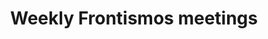 ---
layout: default
title: Weekly Frontismos meetings
parent: Recurrent activities
grand_parent: Frontismos
---
